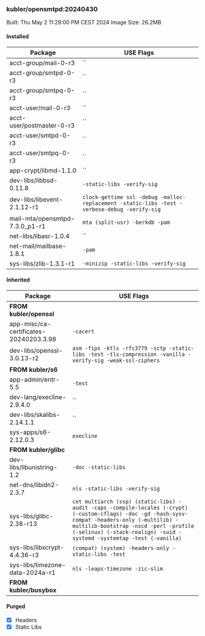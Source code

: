 ### kubler/opensmtpd:20240430

Built: Thu May  2 11:29:00 PM CEST 2024
Image Size: 26.2MB

#### Installed
Package | USE Flags
--------|----------
acct-group/mail-0-r3 | ``
acct-group/smtpd-0-r3 | ``
acct-group/smtpq-0-r3 | ``
acct-user/mail-0-r3 | ``
acct-user/postmaster-0-r3 | ``
acct-user/smtpd-0-r3 | ``
acct-user/smtpq-0-r3 | ``
app-crypt/libmd-1.1.0 | ``
dev-libs/libbsd-0.11.8 | `-static-libs -verify-sig`
dev-libs/libevent-2.1.12-r1 | `clock-gettime ssl -debug -malloc-replacement -static-libs -test -verbose-debug -verify-sig`
mail-mta/opensmtpd-7.3.0_p1-r1 | `mta (split-usr) -berkdb -pam`
net-libs/libasr-1.0.4 | ``
net-mail/mailbase-1.8.1 | `-pam`
sys-libs/zlib-1.3.1-r1 | `-minizip -static-libs -verify-sig`
#### Inherited
Package | USE Flags
--------|----------
**FROM kubler/openssl** |
app-misc/ca-certificates-20240203.3.98 | `-cacert`
dev-libs/openssl-3.0.13-r2 | `asm -fips -ktls -rfc3779 -sctp -static-libs -test -tls-compression -vanilla -verify-sig -weak-ssl-ciphers`
**FROM kubler/s6** |
app-admin/entr-5.5 | `-test`
dev-lang/execline-2.9.4.0 | ``
dev-libs/skalibs-2.14.1.1 | ``
sys-apps/s6-2.12.0.3 | `execline`
**FROM kubler/glibc** |
dev-libs/libunistring-1.2 | `-doc -static-libs`
net-dns/libidn2-2.3.7 | `nls -static-libs -verify-sig`
sys-libs/glibc-2.38-r13 | `cet multiarch (ssp) (static-libs) -audit -caps -compile-locales (-crypt) (-custom-cflags) -doc -gd -hash-sysv-compat -headers-only (-multilib) -multilib-bootstrap -nscd -perl -profile (-selinux) (-stack-realign) -suid -systemd -systemtap -test (-vanilla)`
sys-libs/libxcrypt-4.4.36-r3 | `(compat) (system) -headers-only -static-libs -test`
sys-libs/timezone-data-2024a-r1 | `nls -leaps-timezone -zic-slim`
**FROM kubler/busybox** |
#### Purged
- [x] Headers
- [x] Static Libs
